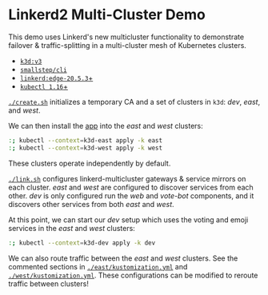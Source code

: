 # Linkerd2 Multi-Cluster Demo

This demo uses Linkerd's new multicluster functionality to demonstrate
failover & traffic-splitting in a multi-cluster mesh of Kubernetes clusters.

- [`k3d:v3`](https://github.com/rancher/k3d/releases/tag/v3.0.0-beta.1)
- [`smallstep/cli`](https://github.com/smallstep/cli/releases)
- [`linkerd:edge-20.5.3`+](https://github.com/linkerd/linkerd2/releases)
- [`kubectl 1.16`+](https://github.com/kubernetes/kubectl/releases)

[`./create.sh`](./create.sh) initializes a temporary CA and a set of clusters
in `k3d`: _dev_, _east_, and _west_.

We can then install the [app](https://github.com/BuoyantIO/emojivoto/) into
the _east_ and _west_ clusters:

```sh
:; kubectl --context=k3d-east apply -k east
:; kubectl --context=k3d-west apply -k west
```

These clusters operate independently by default.

[`./link.sh`](./link.sh) configures linkerd-multicluster gateways & service
mirrors on each cluster. _east_ and _west_ are configured to discover
services from each other. _dev_ is only configured run the _web_ and
_vote-bot_ components, and it discovers other services from both _east_ and
_west_.

At this point, we can start our _dev_ setup which uses the voting and emoji
services in the _east_ and _west_ clusters:

```sh
:; kubectl --context=k3d-dev apply -k dev
```

We can also route traffic between the _east_ and _west_ clusters.
See the commented sections in
[`./east/kustomization.yml`](./east/kustomization.yml) and
[`./west/kustomization.yml`](./west/kustomization.yml). These configurations
can be modified to reroute traffic between clusters!
